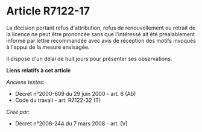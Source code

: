 # Article R7122-17

La décision portant refus d'attribution, refus de renouvellement ou retrait de la licence ne peut être prononcée sans que
l'intéressé ait été préalablement informé par lettre recommandée avec avis de réception des motifs invoqués à l'appui de la
mesure envisagée.

Il dispose d'un délai de huit jours pour présenter ses observations.

**Liens relatifs à cet article**

_Anciens textes_:

  - Décret n°2000-609 du 29 juin 2000 - art. 6 (Ab)
  - Code du travail - art. R7122-32 (T)

_Créé par_:

  - Décret n°2008-244 du 7 mars 2008 - art. (V)
